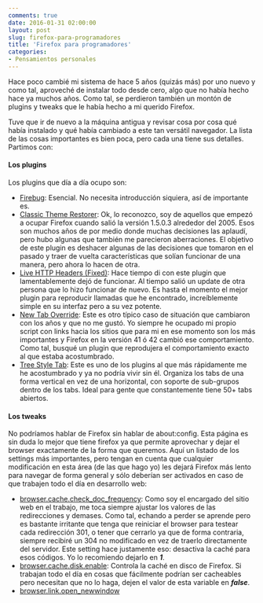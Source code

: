 ```yaml
---
comments: true
date: 2016-01-31 02:00:00
layout: post
slug: firefox-para-programadores
title: 'Firefox para programadores'
categories:
- Pensamientos personales
---
```


Hace poco cambié mi sistema de hace 5 años (quizás más) por uno nuevo y como tal, aproveché de instalar todo desde cero,
algo que no había hecho hace ya muchos años. Como tal, se perdieron también un montón de plugins y tweaks que le había
hecho a mi querido Firefox. 

Tuve que ir de nuevo a la máquina antigua y revisar cosa por cosa qué había instalado y qué había cambiado a este tan
versátil navegador. La lista de las cosas importantes es bien poca, pero cada una tiene sus detalles. Partimos con:

<!-- more -->

#### Los plugins

Los plugins que día a día ocupo son: 

* [Firebug](http://getfirebug.com/): Esencial. No necesita introducción siquiera, así de importante es.
* [Classic Theme Restorer](https://addons.mozilla.org/en-US/firefox/addon/classicthemerestorer/): Ok, lo reconozco, soy
de aquellos que empezó a ocupar Firefox cuando salió la versión 1.5.0.3 alrededor del 2005. Esos son muchos años de por
medio donde muchas decisiones las aplaudí, pero hubo algunas que también me parecieron aberraciones. El objetivo de este
plugin es deshacer algunas de las decisiones que tomaron en el pasado y traer de vuelta características que solían
funcionar de una manera, pero ahora lo hacen de otra.
* [Live HTTP Headers (Fixed)](https://addons.mozilla.org/en-US/firefox/addon/live-http-headers-fixed-by-dan/): 
Hace tiempo di con este plugin que lamentablemente dejó de funcionar. Al tiempo salió un update de otra persona que lo
hizo funcionar de nuevo. Es hasta el momento el mejor plugin para reproducir llamadas que he encontrado, increíblemente 
simple en su interfaz pero a su vez potente.
* [New Tab Override](https://addons.mozilla.org/en-US/firefox/addon/new-tab-override/): Este es otro típico caso de 
situación que cambiaron con los años y que no me gustó. Yo siempre he ocupado mi propio script con links hacia los 
sitios que para mi en ese momento son los más importantes y Firefox en la versión 41 ó 42 cambió ese comportamiento. 
Como tal, busqué un plugin que reprodujera el comportamiento exacto al que estaba acostumbrado.
* [Tree Style Tab](https://addons.mozilla.org/en-US/firefox/addon/tree-style-tab/): Este es uno de los plugins al que
más rápidamente me he acostumbrado y ya no podría vivir sin él. Organiza los tabs de una forma vertical en vez de una 
horizontal, con soporte de sub-grupos dentro de los tabs. Ideal para gente que constantemente tiene 50+ tabs abiertos.

#### Los tweaks

No podríamos hablar de Firefox sin hablar de about:config. Esta página es sin duda lo mejor que tiene firefox ya que 
permite aprovechar y dejar el browser exactamente de la forma que queremos. Aquí un listado de los settings más 
importantes, pero tengan en cuenta que cualquier modificación en esta área (de las que hago yo) les dejará Firefox más
lento para navegar de forma general y sólo deberían ser activados en caso de que trabajen todo el día en desarrollo web:

* [browser.cache.check_doc_frequency](http://kb.mozillazine.org/Browser.cache.check_doc_frequency): Como soy el 
encargado del sitio web en el trabajo, me toca siempre ajustar los valores de las redirecciones y demases. Como tal, 
echando a perder se aprende pero es bastante irritante que tenga que reiniciar el browser para testear cada redirección 
301, o tener que cerrarlo ya que de forma contraria, siempre recibiré un 304 no modificado en vez de traerlo 
directamente del servidor. Este setting hace justamente eso: desactiva la caché para esos códigos. Yo lo recomiendo 
dejarlo en ***1***. 
* [browser.cache.disk.enable](http://kb.mozillazine.org/Browser.cache.disk.enable): Controla la caché en disco de 
Firefox. Si trabajan todo el día en cosas que fácilmente podrían ser cacheables pero necesitan que no lo haga, dejen el
valor de esta variable en ***false***.
* [browser.link.open_newwindow](http://kb.mozillazine.org/Browser.link.open_newwindow)
